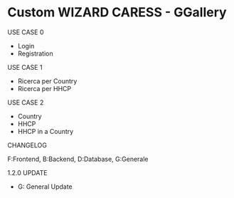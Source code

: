# Custom WIZARD CARESS - GGallery



USE CASE 0
 - Login
 - Registration

USE CASE 1
 - Ricerca per Country
 - Ricerca per HHCP

USE CASE 2
 - Country
 - HHCP
 - HHCP in a Country

CHANGELOG 

F:Frontend, B:Backend, D:Database, G:Generale

1.2.0 UPDATE
 - G: General Update
